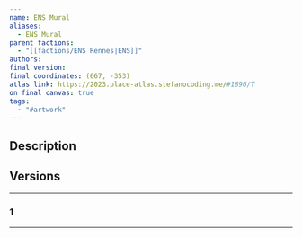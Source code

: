 ```yaml
---
name: ENS Mural
aliases:
  - ENS Mural
parent factions:
  - "[[factions/ENS Rennes|ENS]]"
authors: 
final version: 
final coordinates: (667, -353)
atlas link: https://2023.place-atlas.stefanocoding.me/#1896/T
on final canvas: true
tags:
  - "#artwork"
---
```

## Description


## Versions
___
### 1

___

